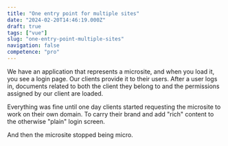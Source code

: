 ```yaml
---
title: "One entry point for multiple sites"
date: "2024-02-20T14:46:19.000Z"
draft: true
tags: ["vue"]
slug: "one-entry-point-multiple-sites"
navigation: false
competence: "pro"
---
```


We have an application that represents a microsite, and when you load it, you see a login page. Our clients provide it to their users. After a user logs in, documents related to both the client they belong to and the permissions assigned by our client are loaded.

<!--more-->

Everything was fine until one day clients started requesting the microsite to work on their own domain. To carry their brand and add "rich" content to the otherwise "plain" login screen.

And then the microsite stopped being micro.
